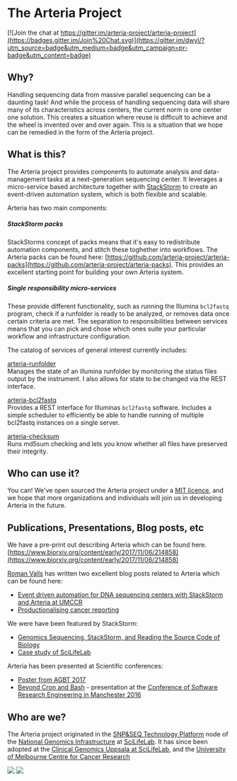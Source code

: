 The Arteria Project
===================

[![Join the chat at https://gitter.im/arteria-project/arteria-project](https://badges.gitter.im/Join%20Chat.svg)](https://gitter.im/dwyl/?utm_source=badge&utm_medium=badge&utm_campaign=pr-badge&utm_content=badge)

## Why?
Handling sequencing data from massive parallel sequencing can be a daunting task! And while the process of handling sequencing data will share many of its characteristics across centers, the current norm is one center one solution. This creates a situation where reuse is difficult to achieve and the wheel is invented over and over again. This is a situation that we hope can be remedied in the form of the Arteria project.

## What is this?
The Arteria project provides components to automate analysis and data-management tasks at a next-generation sequencing center. It leverages a micro-service based architecture together with [StackStorm](http://stackstorm.com/) to create an event-driven automation system, which is both flexible and scalable.

Arteria has two main components:
 
##### StackStorm packs
StackStorms concept of packs means that it's easy to redistribute automation components, and stitch these toghether into workflows. The Arteria packs can be found here: [https://github.com/arteria-project/arteria-packs](https://github.com/arteria-project/arteria-packs). This provides an excellent starting point for building your own Arteria system.

##### Single responsibility micro-services
These provide different functionality, such as running the Illumina `bcl2fastq` program, check if a runfolder is ready to be analyzed, or removes data once certain criteria are met. The separation to responsibilities between services means that you can pick and chose which ones suite your particular workflow and infrastructure configuration.

The catalog of services of general interest currently includes:

[arteria-runfolder](https://github.com/arteria-project/arteria-runfolder)  
Manages the state of an illumina runfolder by monitoring the status files output by the instrument. I also allows for state to be changed via the REST interface.

[arteria-bcl2fastq](https://github.com/arteria-project/arteria-bcl2fastq)   
Provides a REST interface for Illuminas `bcl2fastq` software. Includes a simple scheduler to efficiently be able to handle running of multiple bcl2fastq instances on a single server.
 
[arteria-checksum](https://github.com/arteria-project/arteria-checksum)    
Runs md5sum checking and lets you know whether all files have preserved their integrity.

## Who can use it?
You can! We've open sourced the Arteria project under a [MIT licence](https://choosealicense.com/licenses/mit/), and we hope that more organizations and individuals will join us in developing Arteria in the future.

## Publications, Presentations, Blog posts, etc

We have a pre-print out describing Arteria which can be found here. [https://www.biorxiv.org/content/early/2017/11/06/214858](https://www.biorxiv.org/content/early/2017/11/06/214858)

[Roman Valls](https://twitter.com/braincode) has written two excellent blog posts related to Arteria which can be found here:

 - [Event driven automation for DNA sequencing centers with StackStorm and Arteria at UMCCR](https://blogs.nopcode.org/brainstorm/2018-03-12-umccr-arteria/)
 - [Productionalising cancer reporting](https://blogs.nopcode.org/brainstorm/2018-03-13-umccr-pcgr/)

We were have been featured by StackStorm:

 - [Genomics Sequencing, StackStorm, and Reading the Source Code of Biology](https://stackstorm.com/2016/11/15/genomics-sequencing-stackstorm-reading-source-code-biology/)
 - [Case study of SciLifeLab](https://stackstorm.com/case-study-scilifelab/)

Arteria has been presented at Scientific conferences:

 - [Poster from AGBT 2017](https://drive.google.com/open?id=1Unc6FlwEaRigt1FmBFxm1Le7bAgUzT6C)
 - [Beyond Cron and Bash](https://docs.google.com/presentation/d/1qe_b9EwUuKw0HDgT-4l_2J_Vj5ROelcoUIdQCsOlnkQ/edit?usp=sharing) - presentation at the [Conference of Software Research Engineering in Manchester 2016](https://ukrse.github.io/conf2016)

## Who are we?
The Arteria project originated in the [SNP&SEQ Technology Platform](https://snpseq.medsci.uu.se/) node of the [National Genomics Infrastructure](https://portal.scilifelab.se/genomics/) at [SciLifeLab](http://www.scilifelab.se/). It has since been adopted at the [Clinical Genomics Uppsala at SciLifeLab](https://www.scilifelab.se/facilities/clinical-genomics-uppsala/), and the [University of Melbourne Centre for Cancer Research](https://mdhs.unimelb.edu.au/our-organisation/institutes-centres-departments/the-university-of-melbourne-centre-for-cancer-research)

![](https://ngisweden.scilifelab.se/site/ngisweden_logo.png)
![](https://www.scilifelab.se/wp-content/uploads/2013/09/82047_logo-green.jpg)
